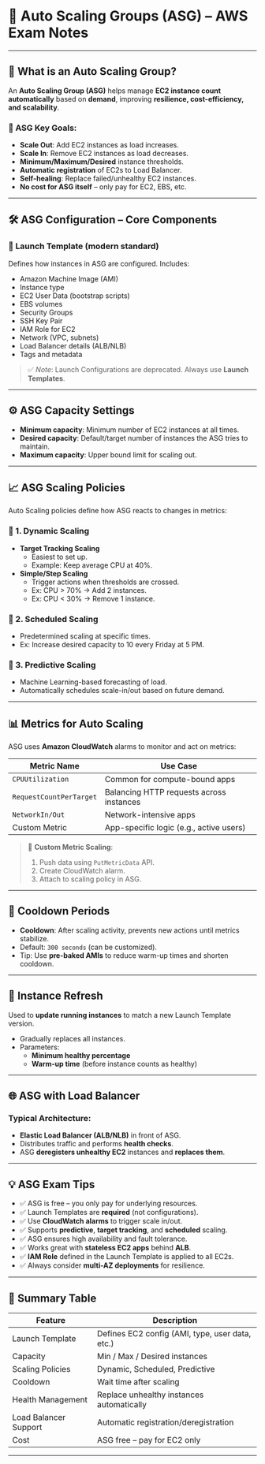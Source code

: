 # 🚀 Auto Scaling Groups (ASG) – AWS Exam Notes

---

## 📌 What is an Auto Scaling Group?

An **Auto Scaling Group (ASG)** helps manage **EC2 instance count automatically** based on **demand**, improving **resilience, cost-efficiency, and scalability**.

### 🧭 ASG Key Goals:
- **Scale Out**: Add EC2 instances as load increases.
- **Scale In**: Remove EC2 instances as load decreases.
- **Minimum/Maximum/Desired** instance thresholds.
- **Automatic registration** of EC2s to Load Balancer.
- **Self-healing**: Replace failed/unhealthy EC2 instances.
- **No cost for ASG itself** – only pay for EC2, EBS, etc.

---

## 🛠️ ASG Configuration – Core Components

### 🔧 Launch Template (modern standard)
Defines how instances in ASG are configured. Includes:
- Amazon Machine Image (AMI)
- Instance type
- EC2 User Data (bootstrap scripts)
- EBS volumes
- Security Groups
- SSH Key Pair
- IAM Role for EC2
- Network (VPC, subnets)
- Load Balancer details (ALB/NLB)
- Tags and metadata

> ✅ *Note*: Launch Configurations are deprecated. Always use **Launch Templates**.

---

## ⚙️ ASG Capacity Settings

- **Minimum capacity**: Minimum number of EC2 instances at all times.
- **Desired capacity**: Default/target number of instances the ASG tries to maintain.
- **Maximum capacity**: Upper bound limit for scaling out.

---

## 📈 ASG Scaling Policies

Auto Scaling policies define how ASG reacts to changes in metrics:

### 🔄 1. **Dynamic Scaling**
- **Target Tracking Scaling**
  - Easiest to set up.
  - Example: Keep average CPU at 40%.
- **Simple/Step Scaling**
  - Trigger actions when thresholds are crossed.
  - Ex: CPU > 70% → Add 2 instances.
  - Ex: CPU < 30% → Remove 1 instance.

### 📅 2. **Scheduled Scaling**
- Predetermined scaling at specific times.
- Ex: Increase desired capacity to 10 every Friday at 5 PM.

### 🔮 3. **Predictive Scaling**
- Machine Learning-based forecasting of load.
- Automatically schedules scale-in/out based on future demand.

---

## 📊 Metrics for Auto Scaling

ASG uses **Amazon CloudWatch** alarms to monitor and act on metrics:

| Metric Name            | Use Case                                 |
|------------------------|------------------------------------------|
| `CPUUtilization`       | Common for compute-bound apps            |
| `RequestCountPerTarget`| Balancing HTTP requests across instances |
| `NetworkIn/Out`        | Network-intensive apps                   |
| Custom Metric          | App-specific logic (e.g., active users)  |

> 🔧 **Custom Metric Scaling**:
> 1. Push data using `PutMetricData` API.
> 2. Create CloudWatch alarm.
> 3. Attach to scaling policy in ASG.

---

## 🛑 Cooldown Periods

- **Cooldown**: After scaling activity, prevents new actions until metrics stabilize.
- Default: `300 seconds` (can be customized).
- Tip: Use **pre-baked AMIs** to reduce warm-up times and shorten cooldown.

---

## 🔁 Instance Refresh

Used to **update running instances** to match a new Launch Template version.

- Gradually replaces all instances.
- Parameters:
  - **Minimum healthy percentage**
  - **Warm-up time** (before instance counts as healthy)

---

## 🌐 ASG with Load Balancer

### Typical Architecture:
- **Elastic Load Balancer (ALB/NLB)** in front of ASG.
- Distributes traffic and performs **health checks**.
- ASG **deregisters unhealthy EC2** instances and **replaces them**.

---

## 💡 ASG Exam Tips

- ✅ ASG is free – you only pay for underlying resources.
- ✅ Launch Templates are **required** (not configurations).
- ✅ Use **CloudWatch alarms** to trigger scale in/out.
- ✅ Supports **predictive**, **target tracking**, and **scheduled** scaling.
- ✅ ASG ensures high availability and fault tolerance.
- ✅ Works great with **stateless EC2 apps** behind **ALB**.
- ✅ **IAM Role** defined in the Launch Template is applied to all EC2s.
- ✅ Always consider **multi-AZ deployments** for resilience.

---

## 🧠 Summary Table

| Feature                | Description                                      |
|------------------------|--------------------------------------------------|
| Launch Template        | Defines EC2 config (AMI, type, user data, etc.) |
| Capacity               | Min / Max / Desired instances                    |
| Scaling Policies       | Dynamic, Scheduled, Predictive                   |
| Cooldown               | Wait time after scaling                          |
| Health Management      | Replace unhealthy instances automatically        |
| Load Balancer Support  | Automatic registration/deregistration            |
| Cost                   | ASG free – pay for EC2 only                      |

---

